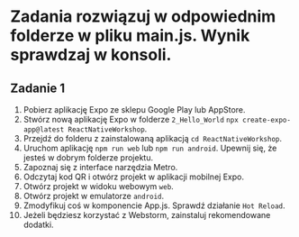 # Zadania rozwiązuj w odpowiednim folderze w pliku main.js. Wynik sprawdzaj w konsoli.

## Zadanie 1
1. Pobierz aplikację Expo ze sklepu Google Play lub AppStore.
1. Stwórz nową aplikację Expo w folderze `2_Hello_World` `npx create-expo-app@latest ReactNativeWorkshop`.
1. Przejdź do folderu z zainstalowaną aplikacją `cd ReactNativeWorkshop`.
1. Uruchom aplikację `npm run web` lub `npm run android`. Upewnij się, że jesteś w dobrym folderze projektu.
1. Zapoznaj się z interface narzędzia Metro.
1. Odczytaj kod QR i otwórz projekt w aplikacji mobilnej Expo.
1. Otwórz projekt w widoku webowym `web`.
1. Otwórz projekt w emulatorze `android`.
1. Zmodyfikuj coś w komponencie App.js. Sprawdź działanie `Hot Reload`.
1. Jeżeli będziesz korzystać z Webstorm, zainstaluj rekomendowane dodatki.

